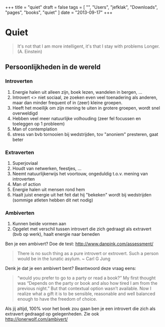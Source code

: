 +++
title = "quiet"
draft = false
tags = [
    "",
    "Users",
    "jefklak",
    "Downloads",
    "pages",
    "books",
    "quiet"
]
date = "2013-09-17"
+++
# Quiet 

> It's not that I am more intelligent, it's that I stay with problems Longer. (A. Einstein)

## Persoonlijkheden in de wereld 
 
### Introverten 

  1. Energie halen uit alleen zijn, boek lezen, wandelen in bergen, ...
  2. Introvert <> niet sociaal, ze zoeken even veel toenadering als anderen, maar dan minder frequent of in (zeer) kleine groepen. 
  3. Heeft het moeilijk om zijn mening te uiten in grotere groepen, wordt snel overweldigd
  4. Hebben veel meer natuurlijke volhouding (zeer fel focussen en toeleggen op 1 probleem)
  5. Man of contemplation
  6. stress van bvb tornooien bij wedstrijden, tov "anoniem" presteren, gaat beter

### Extraverten 

  1. Superjoviaal
  2. Houdt van netwerken, feestjes, ...
  3. Neemt natuurlijkerwijs het voortouw, ongeduldig t.o.v. mening van introverten
  4. Man of action
  5. Energie halen uit mensen rond hem
  6. Haalt juist energie uit het feit dat hij "bekeken" wordt bij wedstrijden (sommige atleten hebben dit net nodig)

### Ambiverten 

  1. Kunnen beide vormen aan
  2. Opgelet met verschil tussen introvert die zich gedraagt als extravert (bvb op werk), haalt energie naar beneden

Ben je een ambivert? Doe de test: http://www.danpink.com/assessment/

> There is no such thing as a pure introvert or extrovert. Such a person would be in the lunatic asylum. ~ Carl G Jung

Denk je dat je een ambivert bent? Beantwoord deze vraag eens:

> “would you prefer to go to a party or read a book?”  My first thought was “Depends on the party or book and also how tired I am from the previous night.” But that contextual option wasn’t available. Now I realize what a gift it is to be sensible, reasonable and well balanced enough to have the freedom of choice.

Als jij altijd, 100% voor het boek zou gaan ben je een introvert die zich als extravert gedraagd op gelegenheden. 
Zie ook http://lonerwolf.com/ambivert/